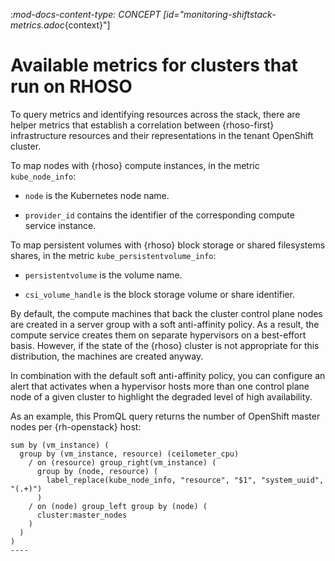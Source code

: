 :_mod-docs-content-type: CONCEPT
[id="monitoring-shiftstack-metrics.adoc_{context}"]
# Available metrics for clusters that run on RHOSO

To query metrics and identifying resources across the stack, there are helper metrics that establish a correlation between {rhoso-first} infrastructure resources and their representations in the tenant OpenShift cluster.

To map nodes with {rhoso} compute instances, in the metric `kube_node_info`:

* `node` is the Kubernetes node name.

* `provider_id` contains the identifier of the corresponding compute service instance.

To map persistent volumes with {rhoso} block storage or shared filesystems shares, in the metric `kube_persistentvolume_info`:

* `persistentvolume` is the volume name.

* `csi_volume_handle` is the block storage volume or share identifier.

By default, the compute machines that back the cluster control plane nodes are created in a server group with a soft anti-affinity policy. As a result, the compute service creates them on separate hypervisors on a best-effort basis. However, if the state of the {rhoso} cluster is not appropriate for this distribution, the machines are created anyway.

In combination with the default soft anti-affinity policy, you can configure an alert that activates when a hypervisor hosts more than one control plane node of a given cluster to highlight the degraded level of high availability.

As an example, this PromQL query returns the number of OpenShift master nodes per {rh-openstack} host:

```promql
sum by (vm_instance) (
  group by (vm_instance, resource) (ceilometer_cpu)
    / on (resource) group_right(vm_instance) (
      group by (node, resource) (
        label_replace(kube_node_info, "resource", "$1", "system_uuid", "(.+)")
      )
    / on (node) group_left group by (node) (
      cluster:master_nodes
    )
  )
)
----